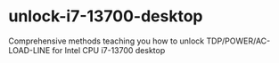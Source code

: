 # unlock-i7-13700-desktop
Comprehensive methods teaching you how to unlock TDP/POWER/AC-LOAD-LINE for Intel CPU i7-13700 desktop
